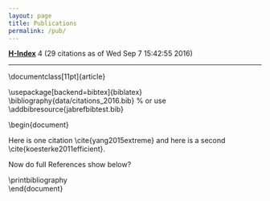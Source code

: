 ```yaml
---
layout: page
title: Publications
permalink: /pub/
---
```




__[H-Index](https://scholar.google.com/citations?hl=en&user=2CiKnzkAAAAJ)__ 4 (29 citations as of Wed Sep  7 15:42:55 2016)  

-----------------------





\documentclass[11pt]{article}  

\usepackage[backend=bibtex]{biblatex}
\bibliography{data/citations_2016.bib}
% or use \addbibresource{jabrefbibtest.bib}

\begin{document}

Here is one citation \cite{yang2015extreme} and
here is a second \cite{koesterke2011efficient}.

Now do full References show below?

\printbibliography   
\end{document}



